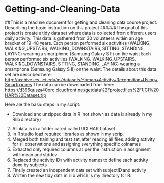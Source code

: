 # Getting-and-Cleaning-Data
##This is a read me document for getting and cleaning data course project. Describing the basic instruction on this project
######The goal of this project is create a tidy data set where data is collected from different users daily activity. This data is gathered from 30 volunteers within an age bracket of 19-48 years. Each person performed six activities (WALKING, WALKING_UPSTAIRS, WALKING_DOWNSTAIRS, SITTING, STANDING, LAYING) wearing a smartphone (Samsung Galaxy S II) on the waist
Each person performed six activities (WALKING, WALKING_UPSTAIRS, WALKING_DOWNSTAIRS, SITTING, STANDING, LAYING) wearing a smartphone (Samsung Galaxy S II) on the waist. 
The details about this data set are described here: 
http://archive.ics.uci.edu/ml/datasets/Human+Activity+Recognition+Using+Smartphones
The data can be downloaded from here:
https://d396qusza40orc.cloudfront.net/getdata%2Fprojectfiles%2FUCI%20HAR%20Dataset.zip 

Here are the basic steps in my script:
*  Download and unzipped data in R (not shown as data is already in my Rlib directory)
2.  All data is in a folder called called UCI HAR Dataset
3.  In R studio load required libraries as shown in my script
4.  Merged both training and test set, after reading all files, adding activity for all observations and assigning everything specific colnames
5.  Extracted only required columns as per the instruction in assignment with mean and stddev
6.  Replaced the activity IDs with activity names to define each activity done by subjects
7.  Finally created an independent data set with subjectID and activity
8.  Written the new tidy data in rlib which is my directory for R.


